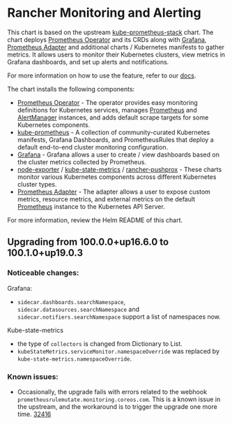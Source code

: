 # Rancher Monitoring and Alerting

 This chart is based on the upstream [kube-prometheus-stack](https://github.com/prometheus-community/helm-charts/tree/main/charts/kube-prometheus-stack) chart. The chart deploys [Prometheus Operator](https://github.com/prometheus-operator/prometheus-operator) and its CRDs along with [Grafana](https://github.com/grafana/helm-charts/tree/main/charts/grafana), [Prometheus Adapter](https://github.com/prometheus-community/helm-charts/tree/main/charts/prometheus-adapter) and additional charts / Kubernetes manifests to gather metrics. It allows users to monitor their Kubernetes clusters, view metrics in Grafana dashboards, and set up alerts and notifications.

For more information on how to use the feature, refer to our [docs](https://rancher.com/docs/rancher/v2.x/en/monitoring-alerting/v2.5/).

The chart installs the following components:

- [Prometheus Operator](https://github.com/coreos/prometheus-operator)  - The operator provides easy monitoring definitions for Kubernetes services, manages [Prometheus](https://prometheus.io/) and [AlertManager](https://prometheus.io/docs/alerting/latest/alertmanager/) instances, and adds default scrape targets for some Kubernetes components.
- [kube-prometheus](https://github.com/prometheus-operator/kube-prometheus/) - A collection of community-curated Kubernetes manifests, Grafana Dashboards, and PrometheusRules that deploy a default end-to-end cluster monitoring configuration.
- [Grafana](https://github.com/helm/charts/tree/master/stable/grafana) - Grafana allows a user to create / view dashboards based on the cluster metrics collected by Prometheus.
- [node-exporter](https://github.com/helm/charts/tree/master/stable/prometheus-node-exporter) / [kube-state-metrics](https://github.com/helm/charts/tree/master/stable/kube-state-metrics) / [rancher-pushprox](https://github.com/rancher/charts/tree/dev-v2.5/packages/rancher-pushprox/charts) - These charts monitor various Kubernetes components across different Kubernetes cluster types.
- [Prometheus Adapter](https://github.com/helm/charts/tree/master/stable/prometheus-adapter) - The adapter allows a user to expose custom metrics, resource metrics, and external metrics on the default [Prometheus](https://prometheus.io/) instance to the Kubernetes API Server.

For more information, review the Helm README of this chart.

## Upgrading from 100.0.0+up16.6.0 to 100.1.0+up19.0.3

### Noticeable changes:
Grafana:
- `sidecar.dashboards.searchNamespace`, `sidecar.datasources.searchNamespace` and `sidecar.notifiers.searchNamespace` support a list of namespaces now.

Kube-state-metrics
- the type of `collectors` is changed from Dictionary to List.
- `kubeStateMetrics.serviceMonitor.namespaceOverride` was replaced by `kube-state-metrics.namespaceOverride`.

### Known issues:
- Occasionally, the upgrade fails with errors related to the webhook `prometheusrulemutate.monitoring.coreos.com`. This is a known issue in the upstream, and the workaround is to trigger the upgrade one more time. [32416](https://github.com/rancher/rancher/issues/32416#issuecomment-828881726)

